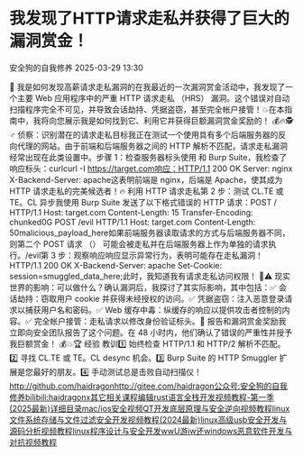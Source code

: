#  我发现了HTTP请求走私并获得了巨大的漏洞赏金！   
 安全狗的自我修养   2025-03-29 13:30  
  
🚀 我是如何发现高薪请求走私漏洞的在我最近的一次漏洞赏金活动中，我发现了一个主要 Web 应用程序中的严重 HTTP 请求走私 （HRS） 漏洞。这个错误对自动扫描程序完全不可见，并导致会话劫持、凭据盗窃，甚至完全帐户接管！💥在本指南中，我将向您展示我是如何找到它、利用它并获得巨额漏洞赏金奖励的！ 💰🔥🕵️ ♂️ 侦察：识别潜在的请求走私目标我正在测试一个使用具有多个后端服务器的反向代理的网站。由于前端和后端服务器之间的 HTTP 解析不匹配，请求走私漏洞经常出现在此类设置中。步骤 1：检查服务器标头使用 和 Burp Suite，我检查了响应标头：curlcurl -I https://target.com响应：HTTP/1.1 200 OK
Server: nginx
X-Backend-Server: apache这表明前端是 nginx，后端是 Apache，使其成为 HTTP 请求走私的完美候选者！🔥 利用 HTTP 请求走私第 2 步：测试 CL.TE 或 TE。CL 异步我使用 Burp Suite 发送了以下格式错误的 HTTP 请求：POST / HTTP/1.1
Host: target.com
Content-Length: 15
Transfer-Encoding: chunked0G
POST /evil HTTP/1.1
Host: target.com
Content-Length: 50malicious_payload_here如果前端服务器读取请求的方式与后端服务器不同，则第二个 POST 请求 （） 可能会被走私并在后端服务器上作为单独的请求执行。/evil第 3 步：观察响应响应显示异常行为，表明可能存在走私漏洞！HTTP/1.1 200 OK
X-Backend-Server: apache
Set-Cookie: session=smuggled_data_here;此时，我知道我有请求走私访问权限！ 🚀⚠️ 现实世界的影响：可以做什么？确认漏洞后，我探讨了其实际影响，其中包括：✅ 会话劫持：窃取用户 cookie 并获得未经授权的访问。✅ 凭据盗窃：注入恶意登录请求以捕获用户名和密码。✅ Web 缓存中毒：纵缓存的响应以提供攻击者控制的内容。✅ 完全帐户接管：走私请求以修改身份验证标头。📩 报告和漏洞赏金奖励我立即向安全团队报告了这个问题。在 48 小时内，他们确认了错误的严重性并授予我巨额赏金！ 💰💥🏆 经验 教训1️⃣ 始终检查 HTTP/1.1 和 HTTP/2 解析不匹配。2️⃣ 寻找 CL.TE 或 TE。CL desync 机会。3️⃣ Burp Suite 的 HTTP Smuggler 扩展是您最好的朋友。4️⃣ 手动测试总是击败自动扫描仪！http://github.com/haidragonhttp://gitee.com/haidragon公众号:安全狗的自我修养bilibili:haidragonx其它相关课程编辑rust语言全栈开发视频教程-第一季(2025最新)详细目录mac/ios安全视频QT开发底层原理与安全逆向视频教程linux文件系统存储与文件过滤安全开发视频教程(2024最新)linux高级usb安全开发与源码分析视频教程linux程序设计与安全开发wwU游iw还windows恶意软件开发与对抗视频教程